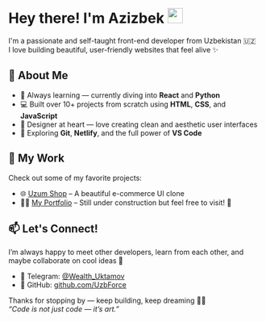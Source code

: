 # Hey there! I'm Azizbek <img src="https://media1.giphy.com/media/v1.Y2lkPTc5MGI3NjExcnhnbDlzOTYxMjdtMHJldGprdXliYWtnZW1lcGp1ZWtsZnlwb2kzcyZlcD12MV9pbnRlcm5hbF9naWZfYnlfaWQmY3Q9cw/23D8NR89IoZUC9jgsO/giphy.gif" width="30px" style="margin-top: 15px">

I'm a passionate and self-taught front-end developer from Uzbekistan 🇺🇿  
I love building beautiful, user-friendly websites that feel alive ✨  

## 🚀 About Me
- 🧠 Always learning — currently diving into **React** and **Python**
- 💻 Built over 10+ projects from scratch using **HTML**, **CSS**, and **JavaScript**
- 🎨 Designer at heart — love creating clean and aesthetic user interfaces
- 🔧 Exploring **Git**, **Netlify**, and the full power of **VS Code**

## 💼 My Work
Check out some of my favorite projects:
- 🌐 [Uzum Shop](https://uzumshop.netlify.app) – A beautiful e-commerce UI clone  
- 🧑‍💻 [My Portfolio](https://uzbforce.netlify.app) – Still under construction but feel free to visit! 🚧  

## 📫 Let's Connect!
I’m always happy to meet other developers, learn from each other, and maybe collaborate on cool ideas 🤝

- 💬 Telegram: [@Wealth_Uktamov](https://t.me/Wealth_Uktamov)
- 🌟 GitHub: [github.com/UzbForce](https://github.com/UzbForce)

Thanks for stopping by — keep building, keep dreaming 💖✨  
*“Code is not just code — it’s art.”*
